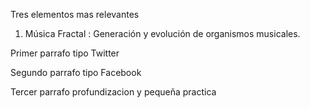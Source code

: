 Tres elementos mas relevantes

1. Música Fractal : Generación y evolución de organismos musicales.

Primer parrafo tipo Twitter

Segundo parrafo tipo Facebook

Tercer parrafo profundizacion y pequeña practica

